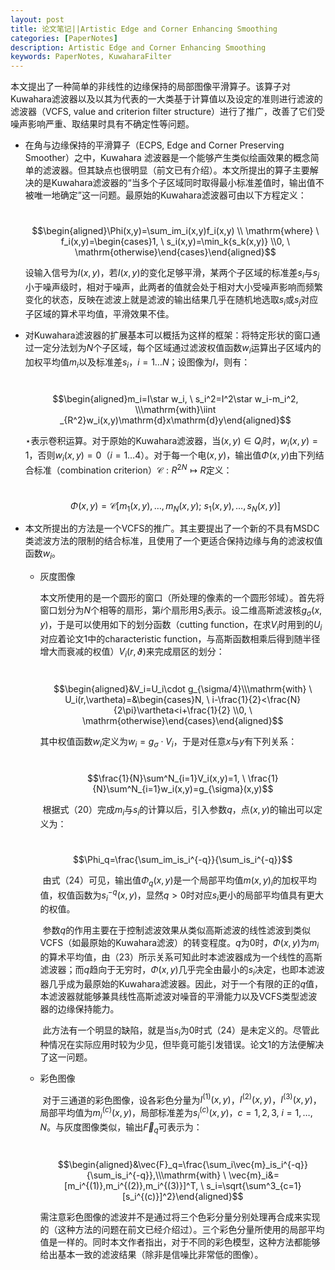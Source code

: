 ```yaml
---
layout: post
title: 论文笔记||Artistic Edge and Corner Enhancing Smoothing
categories: [PaperNotes]
description: Artistic Edge and Corner Enhancing Smoothing
keywords: PaperNotes, KuwaharaFilter
---
```


​	本文提出了一种简单的非线性的边缘保持的局部图像平滑算子。该算子对Kuwahara滤波器以及以其为代表的一大类基于计算值以及设定的准则进行滤波的滤波器（VCFS, value and criterion filter structure）进行了推广，改善了它们受噪声影响严重、取结果时具有不确定性等问题。

- 在角与边缘保持的平滑算子（ECPS, Edge and Corner Preserving Smoother）之中，Kuwahara 滤波器是一个能够产生类似绘画效果的概念简单的滤波器。但其缺点也很明显（前文已有介绍）。本文所提出的算子主要解决的是Kuwahara滤波器的“当多个子区域同时取得最小标准差值时，输出值不被唯一地确定”这一问题。最原始的Kuwahara滤波器可由以下方程定义：

  ​	$$\begin{aligned}\Phi(x,y)=\sum_im_i(x,y)f_i(x,y) \\ \mathrm{where} \ f_i(x,y)=\begin{cases}1, \ s_i(x,y)=\min_k{s_k(x,y)} \\0, \ \mathrm{otherwise}\end{cases}\end{aligned}$$

  设输入信号为$I(x,y)$，若$I(x,y)$的变化足够平滑，某两个子区域的标准差$s_i$与$s_j$小于噪声级时，相对于噪声，此两者的值就会处于相对大小受噪声影响而频繁变化的状态，反映在滤波上就是滤波的输出结果几乎在随机地选取$s_i$或$s_j$对应子区域的算术平均值，平滑效果不佳。

- 对Kuwahara滤波器的扩展基本可以概括为这样的框架：将特定形状的窗口通过一定分法划为$N$个子区域，每个区域通过滤波权值函数$w_i$运算出子区域内的加权平均值$m_i$以及标准差$s_i$，$i=1\dots N$；设图像为$I$，则有：

  ​	$$\begin{aligned}m_i=I\star w_i, \ s_i^2=I^2\star w_i-m_i^2, \\\mathrm{with}\iint _{R^2}w_i(x,y)\mathrm{d}x\mathrm{d}y\end{aligned}$$

  $\star$表示卷积运算。对于原始的Kuwahara滤波器，当$(x,y)\in Q_i$时，$w_i(x,y)=1$，否则$w_i(x,y)=0$（$i=1\dots 4$）。对于每一个电$(x,y)$，输出值$\Phi(x,y)$由下列结合标准（combination criterion）$\mathcal{C} :R^{2N}\mapsto R$定义：

  ​	$$\Phi(x,y)=\mathcal{C} [m_1(x,y),\dots ,m_N(x,y); \ s_1(x,y),\dots ,s_N(x,y)]$$

- 本文所提出的方法是一个VCFS的推广。其主要提出了一个新的不具有MSDC类滤波方法的限制的结合标准，且使用了一个更适合保持边缘与角的滤波权值函数$w_i$。

  - 灰度图像

    ​	本文所使用的是一个圆形的窗口（所处理的像素的一个圆形邻域）。首先将窗口划分为$N$个相等的扇形，第$i$个扇形用$S_i$表示。设二维高斯滤波核$g_{\sigma}(x,y)$，于是可以使用如下的划分函数（cutting function，在求$V_i$时用到的$U_i$对应着论文1中的characteristic function，与高斯函数相乘后得到随半径增大而衰减的权值）$V_i(r,\vartheta)$来完成扇区的划分：

    ​	$$\begin{aligned}&V_i=U_i\cdot g_{\sigma/4}\\\mathrm{with} \ U_i(r,\vartheta)=&\begin{cases}N, \ i-\frac{1}{2}<\frac{N}{2\pi}\vartheta<i+\frac{1}{2} \\0, \ \mathrm{otherwise}\end{cases}\end{aligned}$$

    其中权值函数$w_i$定义为$w_i=g_{\sigma}\cdot V_i$，于是对任意$x$与$y$有下列关系：

    ​	$$\frac{1}{N}\sum^N_{i=1}V_i(x,y)=1, \ \frac{1}{N}\sum^N_{i=1}w_i(x,y)=g_{\sigma}(x,y)$$

    ​	根据式（20）完成$m_i$与$s_i$的计算以后，引入参数$q$，点$(x,y)$的输出可以定义为：

    ​	$$\Phi_q=\frac{\sum_im_is_i^{-q}}{\sum_is_i^{-q}}$$

    ​	由式（24）可见，输出值$\Phi_q(x,y)$是一个局部平均值$m(x,y)_i$的加权平均值，权值函数为$s_i^{-q}(x,y)$，显然$q>0$时对应$s_i$更小的局部平均值具有更大的权值。

    ​      参数$q$的作用主要在于控制滤波效果从类似高斯滤波的线性滤波到类似VCFS（如最原始的Kuwahara滤波）的转变程度。$q$为0时，$\Phi(x,y)$为$m_i$的算术平均值，由（23）所示关系可知此时本滤波器成为一个线性的高斯滤波器；而$q$趋向于无穷时，$\Phi(x,y)$几乎完全由最小的$s_i$决定，也即本滤波器几乎成为最原始的Kuwahara滤波器。因此，对于一个有限的正的$q$值，本滤波器就能够兼具线性高斯滤波对噪音的平滑能力以及VCFS类型滤波器的边缘保持能力。

    ​	此方法有一个明显的缺陷，就是当$s_i$为0时式（24）是未定义的。尽管此种情况在实际应用时较为少见，但毕竟可能引发错误。论文1的方法便解决了这一问题。

  - 彩色图像

    ​	对于三通道的彩色图像，设各彩色分量为$I^{(1)}(x,y)$，$I^{(2)}(x,y)$，$I^{(3)}(x,y)$，局部平均值为$m_i^{(c)}(x,y)$，局部标准差为$s_i^{(c)}(x,y)$，$c=1,2,3,\ i=1,\dots ,N$。与灰度图像类似，输出$\vec{F}_q$可表示为：

    ​	$$\begin{aligned}&\vec{F}_q=\frac{\sum_i\vec{m}_is_i^{-q}}{\sum_is_i^{-q}},\\\mathrm{with} \ \vec{m}_i&=[m_i^{(1)},m_i^{(2)},m_i^{(3)}]^T, \ s_i=\sqrt{\sum^3_{c=1}[s_i^{(c)}]^2}\end{aligned}$$

    需注意彩色图像的滤波并不是通过将三个色彩分量分别处理再合成来实现的（这种方法的问题在前文已经介绍过）。三个彩色分量所使用的局部平均值是一样的。同时本文作者指出，对于不同的彩色模型，这种方法都能够给出基本一致的滤波结果（除非是信噪比非常低的图像）。

